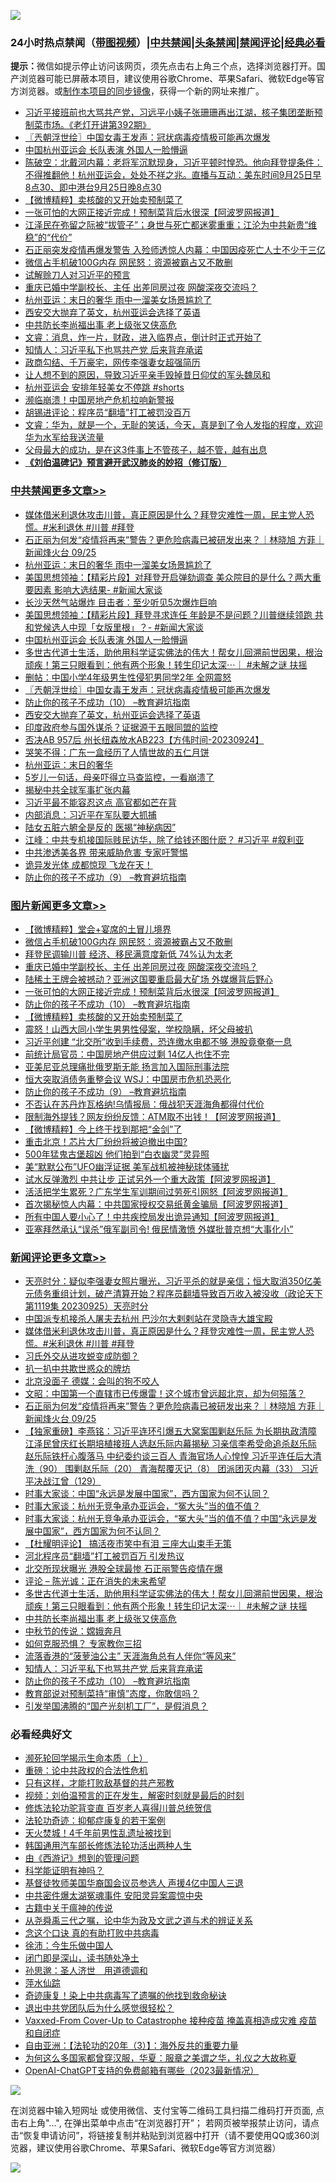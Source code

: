![](https://raw.githubusercontent.com/jsvpn/jsproxy/dev/64photo/fqnews-qr.jpg)

<div id="tt">
<h3>24小时热点禁闻（<a href="https://391091.xyz" target="_blank">带图视频</a>）|<a href="#%E4%B8%AD%E5%85%B1%E7%A6%81%E9%97%BB%E6%9B%B4%E5%A4%9A%E6%96%87%E7%AB%A0">中共禁闻</a>|<a href="#%E5%9B%BE%E7%89%87%E6%96%B0%E9%97%BB%E6%9B%B4%E5%A4%9A%E6%96%87%E7%AB%A0">头条禁闻</a>|<a href="#%E6%96%B0%E9%97%BB%E8%AF%84%E8%AE%BA%E6%9B%B4%E5%A4%9A%E6%96%87%E7%AB%A0">禁闻评论|<a href="#%E5%BF%85%E7%9C%8B%E7%BB%8F%E5%85%B8%E5%A5%BD%E6%96%87">经典必看</a></h3>
<div><b>提示：</b>微信如提示停止访问该网页，须先点击右上角三个点，选择浏览器打开。国产浏览器可能已屏蔽本项目，建议使用谷歌Chrome、苹果Safari、微软Edge等官方浏览器。或<a href="%E5%88%B6%E4%BD%9Cgit%E7%A6%81%E9%97%BB%E9%95%9C%E5%83%8F.md">制作本项目的同步镜像</a>，获得一个新的网址来推广。</div>
<ul>

<li><a href="/sohnews/20230925/1938364.md">习近平接班前也大骂共产党，习远平小姨子张珊珊再出江湖，核子集团垄断预制菜市场。《老灯开讲第392期》</a></li>
<li><a href="/cbnews/20230925/1938370.md">〖兲朝浮世绘〗中国女毒王发声：冠状病毒疫情极可能再次爆发</a></li>
<li><a href="/cbnews/20230925/1938439.md">中国杭州亚运会 长队表演 外国人一脸懵逼</a></li>
<li><a href="/sohnews/20230925/1938423.md">陈破空：北戴河内幕：老将军沉默现身，习近平顿时惶恐。他向拜登提条件：不得推翻他！杭州亚运会，处处不祥之兆。直播与互动：美东时间9月25日早8点30、即中港台9月25日晚8点30</a></li>
<li><a href="/topimagenews/20230925/1938292.md">【微博精粹】卖核酸的又开始卖预制菜了</a></li>
<li><a href="/topimagenews/20230925/1938377.md">一张可怕的大网正接近完成！预制菜背后水很深【阿波罗网报道】</a></li>
<li><a href="/sohnews/20230925/1938306.md">江泽民在弥留之际被“拔管子”；身世与死亡都迷雾重重；江沦为中共新贵“维稳”的“代价”</a></li>
<li><a href="/baitai/20230925/1938403.md">石正丽突发疫情再爆发警告 入殓师透惊人内幕：中国因疫死亡人士不少于三亿</a></li>
<li><a href="/topimagenews/20230925/1938507.md">微信占手机破100G内存 网民怒：资源被霸占又不敢删</a></li>
<li><a href="/ccpdope/20230925/1938431.md">试解赊刀人对习近平的预言</a></li>
<li><a href="/topimagenews/20230925/1938468.md">重庆已婚中学副校长、主任 出差同房过夜 网酸深夜交流吗？</a></li>
<li><a href="/cbnews/20230926/1938626.md">杭州亚运：末日的奢华 雨中一溜美女场景尴尬了</a></li>
<li><a href="/cbnews/20230925/1938334.md">西安交大抛弃了英文，杭州亚运会选择了英语</a></li>
<li><a href="/comments/20230925/1938407.md">中共防长李尚福出事 老上级张又侠高危</a></li>
<li><a href="/sohnews/20230925/1938373.md">文睿：消息，炸一片，财政，进入临界点，倒计时正式开始了</a></li>
<li><a href="/comments/20230925/1938368.md">知情人：习近平私下也骂共产党 后来背弃承诺</a></li>
<li><a href="/cnnews/20230926/1938651.md">政商勾结、千万豪宅，网传李强妻女超强简历</a></li>
<li><a href="/sohnews/20230926/1938620.md">让人想不到的原因，导致习近平亲手毁掉昔日仰仗的军头魏凤和</a></li>
<li><a href="/sohnews/20230926/1938564.md">杭州亚运会 安排年轻美女不停跳 #shorts</a></li>
<li><a href="/finance/20230925/1938450.md">濒临崩溃！中国房地产危机拉响新警报</a></li>
<li><a href="/itnews/20230925/1938406.md">胡锡进评论：程序员“翻墙”打工被罚没百万</a></li>
<li><a href="/sohnews/20230925/1938427.md">文睿：华为，就是一个，无耻的笑话，今天，真是到了令人发指的程度，欢迎华为水军给我送流量</a></li>
<li><a href="/lifebaike/20230925/1938359.md">父母最大的成功，是在这3件事上不管孩子，越不管，越有出息</a></li>
<li><b><a href="/comments/20200207/1272816.md" target="_blank">《刘伯温碑记》预言避开武汉肺炎的妙招（修订版）</a></b></li>
</ul>
</div>

<div class="catlist">
<h3><a href="/cbnews/" target="_blank">中共禁闻</a><span><a href="/cbnews/" target="_blank" rel="nofollow">更多文章>></a></span></h3>
<ul>
<li><a href="/comments/20230926/1938695.md" target="_blank">媒体借米利退休攻击川普，真正原因是什么？拜登灾难性一周，民主党人恐慌。#米利退休 #川普 #拜登</a></li>
<li><a href="/comments/20230926/1938649.md" target="_blank">石正丽为何发“疫情将再来”警告？更危险病毒已被研发出来？｜林晓旭 方菲｜新闻烽火台 09/25</a></li>
<li><a href="/cbnews/20230926/1938626.md" target="_blank">杭州亚运：末日的奢华 雨中一溜美女场景尴尬了</a></li>
<li><a href="/cbnews/20230926/1938607.md" target="_blank">美国思想领袖：【精彩片段】对拜登开启弹劾调查 美众院目的是什么？两大重要因素 影响大选结果- #新闻大家谈</a></li>
<li><a href="/cbnews/20230926/1938604.md" target="_blank">长沙天然气站爆炸 目击者：至少听见5次爆炸巨响</a></li>
<li><a href="/cbnews/20230926/1938603.md" target="_blank">美国思想领袖：【精彩片段】拜登寻求连任 年龄是不是问题？川普继续领跑 共和党候选人中现「女版里根」？- #新闻大家谈</a></li>
<li><a href="/cbnews/20230925/1938439.md" target="_blank">中国杭州亚运会 长队表演 外国人一脸懵逼</a></li>
<li><a href="/comments/20230925/1938438.md" target="_blank">多世古代道士生活，助他用科学证实佛法的伟大！帮女儿回溯前世因果，根治顽疾！第三只眼看到：他有两个形象！转生印记太深⋯｜ #未解之谜 扶摇</a></li>
<li><a href="/cbnews/20230925/1938434.md" target="_blank">删帖：中国小学4年级男生性侵犯男同学2年 全网震怒</a></li>
<li><a href="/cbnews/20230925/1938370.md" target="_blank">〖兲朝浮世绘〗中国女毒王发声：冠状病毒疫情极可能再次爆发</a></li>
<li><a href="/comments/20230925/1899103.md" target="_blank">防止你的孩子不成功（10） &#8211;教育避坑指南</a></li>
<li><a href="/cbnews/20230925/1938334.md" target="_blank">西安交大抛弃了英文，杭州亚运会选择了英语</a></li>
<li><a href="/cbnews/20230925/1938325.md" target="_blank">印度政府参与国外谋杀？证据源于五眼同盟的监控</a></li>
<li><a href="/comments/20230925/1938308.md" target="_blank">否决AB 957后 州长纽森放水AB223【方伟时间-20230924】</a></li>
<li><a href="/cbnews/20230925/1938282.md" target="_blank">哭笑不得：广东一盒经历了人情世故的五仁月饼</a></li>
<li><a href="/cbnews/20230925/1938242.md" target="_blank">杭州亚运：末日的奢华</a></li>
<li><a href="/cbnews/20230925/1938241.md" target="_blank">5岁儿一句话，母亲吓得立马查监控，一看崩溃了</a></li>
<li><a href="/cbnews/20230925/1938227.md" target="_blank">揭秘中共全球军事扩张内幕</a></li>
<li><a href="/cbnews/20230925/1938195.md" target="_blank">习近平最不能容忍这点 高官都如芒在背</a></li>
<li><a href="/cbnews/20230925/1938194.md" target="_blank">内部消息：习近平在军队要大抓捕</a></li>
<li><a href="/cbnews/20230925/1938167.md" target="_blank">陆女五脏六腑全是反的 医揭“神秘病因”</a></li>
<li><a href="/cbnews/20230925/1938149.md" target="_blank">江峰：中共专机接国际贱民访华，除了给钱还图什麽？ #习近平 #叙利亚</a></li>
<li><a href="/cbnews/20230925/1938145.md" target="_blank">中共渗透美各界 带来威胁危害 专家吁警惕</a></li>
<li><a href="/comments/20230924/1938110.md" target="_blank">诡异发光体 成都惊现 飞龙在天！</a></li>
<li><a href="/comments/20230924/1938058.md" target="_blank">防止你的孩子不成功（9） &#8211;教育避坑指南</a></li>

</ul>
</div>
<div class="catlist">
<h3><a href="/topimagenews/" target="_blank">图片新闻</a><span><a href="/topimagenews/" target="_blank" rel="nofollow">更多文章>></a></span></h3>
<ul>
<li><a href="/topimagenews/20230926/1938710.md" target="_blank">【微博精粹】堂会+宴席的土冒儿境界</a></li>
<li><a href="/topimagenews/20230925/1938507.md" target="_blank">微信占手机破100G内存 网民怒：资源被霸占又不敢删</a></li>
<li><a href="/topimagenews/20230925/1938506.md" target="_blank">拜登民调输川普 经济、移民满意度新低 74%认为太老</a></li>
<li><a href="/topimagenews/20230925/1938468.md" target="_blank">重庆已婚中学副校长、主任 出差同房过夜 网酸深夜交流吗？</a></li>
<li><a href="/topimagenews/20230925/1938449.md" target="_blank">陆稀土王牌会被撼动？亚洲这国要重启最大矿场 外媒爆背后野心</a></li>
<li><a href="/topimagenews/20230925/1938377.md" target="_blank">一张可怕的大网正接近完成！预制菜背后水很深【阿波罗网报道】</a></li>
<li><a href="/comments/20230925/1899103.md" target="_blank">防止你的孩子不成功（10） &#8211;教育避坑指南</a></li>
<li><a href="/topimagenews/20230925/1938292.md" target="_blank">【微博精粹】卖核酸的又开始卖预制菜了</a></li>
<li><a href="/topimagenews/20230925/1938233.md" target="_blank">震怒！山西大同小学生男男性侵案，学校隐瞒，坏父母被扒</a></li>
<li><a href="/topimagenews/20230925/1938214.md" target="_blank">习近平创建 “北交所”收到手续费，恐连缴水电都不够 港股竟奄奄一息</a></li>
<li><a href="/topimagenews/20230925/1938160.md" target="_blank">前统计局官员：中国房地产供应过剩 14亿人也住不完</a></li>
<li><a href="/topimagenews/20230925/1938154.md" target="_blank">亚美尼亚总理痛批俄罗斯无能 扬言加入国际刑事法院</a></li>
<li><a href="/topimagenews/20230925/1938153.md" target="_blank">恒大突取消债务重整会议 WSJ：中国房市危机恐恶化</a></li>
<li><a href="/comments/20230924/1938058.md" target="_blank">防止你的孩子不成功（9） &#8211;教育避坑指南</a></li>
<li><a href="/topimagenews/20230924/1938065.md" target="_blank">不否认在苏丹炸瓦格纳!乌情报局：俄战犯天涯海角都得付代价</a></li>
<li><a href="/topimagenews/20230924/1938044.md" target="_blank">限制海外提钱？网友纷纷反馈：ATM取不出钱！【阿波罗网报道】</a></li>
<li><a href="/topimagenews/20230924/1937972.md" target="_blank">【微博精粹】今上终于找到那把“金剑”了</a></li>
<li><a href="/topimagenews/20230924/1937881.md" target="_blank">重击北京！芯片大厂纷纷将被迫撤出中国?</a></li>
<li><a href="/topimagenews/20230924/1937879.md" target="_blank">500年猛鬼古堡超凶 他们拍到“白衣幽灵”灵异照</a></li>
<li><a href="/topimagenews/20230924/1937878.md" target="_blank">美“默默公布”UFO幽浮证据 美军战机被神秘球体骚扰</a></li>
<li><a href="/topimagenews/20230924/1937872.md" target="_blank">试水反弹激烈 中共让步 正试另外一个重大政策【阿波罗网报道】</a></li>
<li><a href="/topimagenews/20230923/1937743.md" target="_blank">活活把学生累死？广东学生军训期间过劳死引网怒【阿波罗网报道】</a></li>
<li><a href="/topimagenews/20230923/1937734.md" target="_blank">首次揭秘惊人内幕：中共国家授权交易纸黄金骗局【阿波罗网报道】</a></li>
<li><a href="/topimagenews/20230923/1937719.md" target="_blank">所有中国人要小心了！中共疾控局发出诡异通知【阿波罗网报道】</a></li>
<li><a href="/topimagenews/20230923/1937674.md" target="_blank">亚塞拜然承认“误杀”俄军副司令! 俄民情激愤 外媒批普京想“大事化小”</a></li>

</ul>
</div>
<div class="catlist">
<h3><a href="/comments/" target="_blank">新闻评论</a><span><a href="/comments/" target="_blank" rel="nofollow">更多文章>></a></span></h3>
<ul>
<li><a href="/comments/20230926/1938709.md" target="_blank">天亮时分：疑似李强妻女照片曝光，习近平杀的就是亲信；恒大取消350亿美元债务重组计划，破产清算开始？程序员翻墙导致百万收入被没收（政论天下第1119集 20230925）天亮时分</a></li>
<li><a href="/comments/20230926/1938701.md" target="_blank">中国派专机接杀人屠夫去杭州 巴沙尔大剌剌站在灵隐寺大雄宝殿</a></li>
<li><a href="/comments/20230926/1938695.md" target="_blank">媒体借米利退休攻击川普，真正原因是什么？拜登灾难性一周，民主党人恐慌。#米利退休 #川普 #拜登</a></li>
<li><a href="/comments/20230926/1938683.md" target="_blank">习氏外交从进攻蜕变成防御？</a></li>
<li><a href="/comments/20230926/1938682.md" target="_blank">扒一扒中共欺世惑众的牌坊</a></li>
<li><a href="/comments/20230926/1938672.md" target="_blank">北京没面子 德媒：会叫的狗不咬人</a></li>
<li><a href="/comments/20230926/1938661.md" target="_blank">文昭：中国第一个直辖市已传爆雷！这个城市曾远超北京，却为何殒落？</a></li>
<li><a href="/comments/20230926/1938649.md" target="_blank">石正丽为何发“疫情将再来”警告？更危险病毒已被研发出来？｜林晓旭 方菲｜新闻烽火台 09/25</a></li>
<li><a href="/comments/20230925/1938548.md" target="_blank">【独家重磅】李燕铭：习近平连环引爆五大窝案围剿赵乐际 为长期执政清障 江泽民曾庆红长期培植接班人选赵乐际内幕揭秘 习亲信李希受命追杀赵乐际 赵乐际铁杆心腹落马 中纪委约谈三百人 青海官场人心惶惶 习近平连任后大清洗（90） 围剿赵乐际（20） 青海帮覆灭记（8） 团派团灭内幕（33） 习近平决战江曾（129）</a></li>
<li><a href="/comments/20230925/1938526.md" target="_blank">时事大家谈：中国“永远是发展中国家”，西方国家为何不认同？</a></li>
<li><a href="/comments/20230925/1938525.md" target="_blank">时事大家谈：杭州无竞争承办亚运会，“冤大头”当的值不值？</a></li>
<li><a href="/comments/20230925/1938524.md" target="_blank">时事大家谈：杭州无竞争承办亚运会，“冤大头”当的值不值？中国“永远是发展中国家”，西方国家为何不认同？</a></li>
<li><a href="/comments/20230925/1938519.md" target="_blank">【杜耀明评论】 搞活夜市笑中有泪 三座大山束手无策</a></li>
<li><a href="/comments/20230925/1938516.md" target="_blank">河北程序员“翻墙”打工被罚百万 引发热议</a></li>
<li><a href="/comments/20230925/1938515.md" target="_blank">北交所现状曝光 港股全球最惨 石正丽警告疫情在爆</a></li>
<li><a href="/comments/20230925/1938484.md" target="_blank">评论 &#8211; 陈光诚：正在消失的未来希望</a></li>
<li><a href="/comments/20230925/1938438.md" target="_blank">多世古代道士生活，助他用科学证实佛法的伟大！帮女儿回溯前世因果，根治顽疾！第三只眼看到：他有两个形象！转生印记太深⋯｜ #未解之谜 扶摇</a></li>
<li><a href="/comments/20230925/1938407.md" target="_blank">中共防长李尚福出事 老上级张又侠高危</a></li>
<li><a href="/comments/20230925/1938387.md" target="_blank">中秋节的传说：嫦娥奔月</a></li>
<li><a href="/comments/20230925/1938386.md" target="_blank">如何克服恐惧？ 专家教你三招</a></li>
<li><a href="/comments/20230925/1938385.md" target="_blank">流落香港的“菠萝油公主” 天涯海角总有人伴你“等风来”</a></li>
<li><a href="/comments/20230925/1938368.md" target="_blank">知情人：习近平私下也骂共产党 后来背弃承诺</a></li>
<li><a href="/comments/20230925/1899103.md" target="_blank">防止你的孩子不成功（10） &#8211;教育避坑指南</a></li>
<li><a href="/comments/20230925/1938336.md" target="_blank">教育部说对预制菜持“审慎”态度，你敢信吗？</a></li>
<li><a href="/comments/20230925/1938335.md" target="_blank">引发举国沸腾的“国产光刻机工厂”，是假消息？</a></li>

</ul>
</div>

<div class="catlist">
<h3>必看经典好文</h3>
<ul>
<li><a href="/cbnews/20230821/1923149.md" target="_blank">濒死轮回学揭示生命本质（上）</a></li>
<li><a href="/comments/20200705/783271.md" target="_blank">重磅：论中共政权的合法性危机</a></li>
<li><a href="/comments/20220127/1684835.md" target="_blank">只有这样，才能打败敌基督的共产邪教</a></li>
<li><a href="/comments/20200628/1351782.md" target="_blank">视频：刘伯温预言的正在发生，解密时刻就是最后的时刻</a></li>
<li><a href="/comments/20210720/1502969.md" target="_blank">修炼法轮功驼背变直 百岁老人喜得川普总统贺信</a></li>
<li><a href="/cbnews/20220708/1755180.md" target="_blank">法轮功奇迹：抑郁症康复的若干案例</a></li>
<li><a href="/ccpdope/20181219/1049286.md" target="_blank">天火焚城！4千年前男性乱遗址被找到</a></li>
<li><a href="/cbnews/20220922/1787482.md" target="_blank">韩国通用汽车部长修炼法轮功活出两种人生</a></li>
<li><a href="/cbnews/20211017/1639767.md" target="_blank">由《西游记》想到的管理问题</a></li>
<li><a href="/comments/20220112/1678403.md" target="_blank">科学能证明有神吗？</a></li>
<li><a href="/taiwannews/20220804/1767098.md" target="_blank">基督徒牧师美国华裔国会议员参选人 声援4亿中国人三退</a></li>
<li><a href="/ccpdope/20220806/1768044.md" target="_blank">中共密件爆太湖冤魂事件 安阳灵异案震惊中央</a></li>
<li><a href="/ccpdope/20200531/1337409.md" target="_blank">古籍中关于瘟神的传说</a></li>
<li><a href="/tculture/20180501/935934.md" target="_blank">从尧舜禹三代之嘱，论中华为政及文武之道与术的辨证关系</a></li>
<li><a href="/comments/20200707/1357090.md" target="_blank">念这个口诀 真的有助打败中共病毒</a></li>
<li><a href="/renquan/minyun/20200819/1391988.md" target="_blank">徐沛：今生乐做中国人</a></li>
<li><a href="/tculture/20200803/1373949.md" target="_blank">闭门即是深山，读书随处净土</a></li>
<li><a href="/comments/20210216/1488350.md" target="_blank">孙思邈：圣人济世　用道德调和</a></li>
<li><a href="/cbnews/20210809/1603030.md" target="_blank">萍水仙踪</a></li>
<li><a href="/topimagenews/20210131/1478453.md" target="_blank">奇迹康复！染上中共病毒写了遗嘱的他找到救命秘诀</a></li>
<li><a href="/comments/20220806/1768236.md" target="_blank">退出中共党团队后为什么感觉很轻松？</a></li>
<li><a href="/comments/20230812/1919435.md" target="_blank">Vaxxed-From Cover-Up to Catastrophe 接种疫苗 掩盖真相造成灾难 疫苗和自闭症</a></li>
<li><a href="/comments/20190806/1168435.md" target="_blank">自由亚洲：【法轮功的20年（3）】：海外反共的重要力量</a></li>
<li><a href="/comments/20220726/1762946.md" target="_blank">为何这么多国家都曾穿汉服，华夏：服章之美谓之华，礼仪之大故称夏</a></li>
<li><a href="/comments/20230515/1884431.md" target="_blank">OpenAI-ChatGPT支持的免费邮箱有哪些（2023最新情况）</a></li>

</ul>
</div>

![](https://raw.githubusercontent.com/jsvpn/jsproxy/dev/64photo/fqnews-qr.jpg)

在浏览器中输入短网址 或使用微信、支付宝等二维码工具扫描二维码打开页面, 点击右上角"...", 在弹出菜单中点击“在浏览器打开”； 若网页被举报禁止访问，请点击“恢复申请访问”，将链接复制并粘贴到浏览器中打开（请不要使用QQ或360浏览器，建议使用谷歌Chrome、苹果Safari、微软Edge等官方浏览器）

![](https://raw.githubusercontent.com/jsvpn/jsproxy/dev/64photo/wx.jpg)